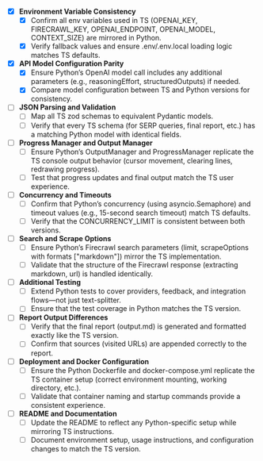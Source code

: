 - [x] **Environment Variable Consistency**
  - [x] Confirm all env variables used in TS (OPENAI_KEY, FIRECRAWL_KEY, OPENAI_ENDPOINT, OPENAI_MODEL, CONTEXT_SIZE) are mirrored in Python.
  - [x] Verify fallback values and ensure .env/.env.local loading logic matches TS defaults.

- [x] **API Model Configuration Parity**
  - [x] Ensure Python’s OpenAI model call includes any additional parameters (e.g., reasoningEffort, structuredOutputs) if needed.
  - [x] Compare model configuration between TS and Python versions for consistency.

- [ ] **JSON Parsing and Validation**
  - [ ] Map all TS zod schemas to equivalent Pydantic models.
  - [ ] Verify that every TS schema (for SERP queries, final report, etc.) has a matching Python model with identical fields.

- [ ] **Progress Manager and Output Manager**
  - [ ] Ensure Python’s OutputManager and ProgressManager replicate the TS console output behavior (cursor movement, clearing lines, redrawing progress).
  - [ ] Test that progress updates and final output match the TS user experience.

- [ ] **Concurrency and Timeouts**
  - [ ] Confirm that Python’s concurrency (using asyncio.Semaphore) and timeout values (e.g., 15-second search timeout) match TS defaults.
  - [ ] Verify that the CONCURRENCY_LIMIT is consistent between both versions.

- [ ] **Search and Scrape Options**
  - [ ] Ensure Python’s Firecrawl search parameters (limit, scrapeOptions with formats ["markdown"]) mirror the TS implementation.
  - [ ] Validate that the structure of the Firecrawl response (extracting markdown, url) is handled identically.

- [ ] **Additional Testing**
  - [ ] Extend Python tests to cover providers, feedback, and integration flows—not just text-splitter.
  - [ ] Ensure that the test coverage in Python matches the TS version.

- [ ] **Report Output Differences**
  - [ ] Verify that the final report (output.md) is generated and formatted exactly like the TS version.
  - [ ] Confirm that sources (visited URLs) are appended correctly to the report.

- [ ] **Deployment and Docker Configuration**
  - [ ] Ensure the Python Dockerfile and docker-compose.yml replicate the TS container setup (correct environment mounting, working directory, etc.).
  - [ ] Validate that container naming and startup commands provide a consistent experience.

- [ ] **README and Documentation**
  - [ ] Update the README to reflect any Python-specific setup while mirroring TS instructions.
  - [ ] Document environment setup, usage instructions, and configuration changes to match the TS version.
